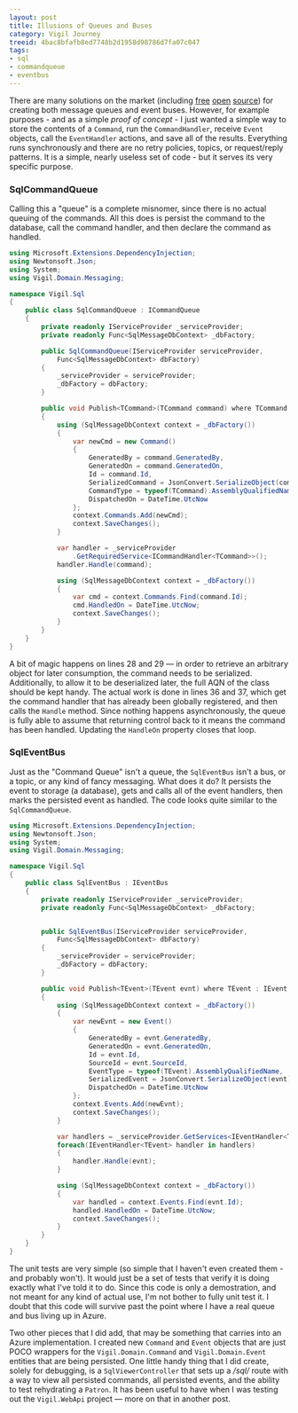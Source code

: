 ```yaml
---
layout: post
title: Illusions of Queues and Buses
category: Vigil Journey
treeid: 4bac8bfafb8ed7748b2d1958d98786d7fa07c047
tags:
- sql
- commandqueue
- eventbus
---
```


There are many solutions on the market (including [free](https://github.com/zeromq/netmq) [open](https://github.com/pardahlman/RawRabbit) [source](https://www.rabbitmq.com/dotnet.html)) for creating both message queues and event buses. However, for example purposes - and as a simple _proof of concept_ - I just wanted a simple way to store the contents of a `Command`, run the `CommandHandler`, receive `Event` objects, call the `EventHandler` actions, and save all of the results. Everything runs synchronously and there are no retry policies, topics, or request/reply patterns. It is a simple, nearly useless set of code - but it serves its very specific purpose.

### SqlCommandQueue

Calling this a "queue" is a complete misnomer, since there is no actual queuing of the commands. All this does is persist the command to the database, call the command handler, and then declare the command as handled.

```csharp
using Microsoft.Extensions.DependencyInjection;
using Newtonsoft.Json;
using System;
using Vigil.Domain.Messaging;

namespace Vigil.Sql
{
    public class SqlCommandQueue : ICommandQueue
    {
        private readonly IServiceProvider _serviceProvider;
        private readonly Func<SqlMessageDbContext> _dbFactory;

        public SqlCommandQueue(IServiceProvider serviceProvider,
            Func<SqlMessageDbContext> dbFactory)
        {
            _serviceProvider = serviceProvider;
            _dbFactory = dbFactory;
        }

        public void Publish<TCommand>(TCommand command) where TCommand : ICommand
        {
            using (SqlMessageDbContext context = _dbFactory())
            {
                var newCmd = new Command()
                {
                    GeneratedBy = command.GeneratedBy,
                    GeneratedOn = command.GeneratedOn,
                    Id = command.Id,
                    SerializedCommand = JsonConvert.SerializeObject(command),
                    CommandType = typeof(TCommand).AssemblyQualifiedName,
                    DispatchedOn = DateTime.UtcNow
                };
                context.Commands.Add(newCmd);
                context.SaveChanges();
            }

            var handler = _serviceProvider
                .GetRequiredService<ICommandHandler<TCommand>>();
            handler.Handle(command);

            using (SqlMessageDbContext context = _dbFactory())
            {
                var cmd = context.Commands.Find(command.Id);
                cmd.HandledOn = DateTime.UtcNow;
                context.SaveChanges();
            }
        }
    }
}
```

A bit of magic happens on lines 28 and 29 &mdash; in order to retrieve an arbitrary object for later consumption, the command needs to be serialized. Additionally, to allow it to be deserialized later, the full AQN of the class should be kept handy. The actual work is done in lines 36 and 37, which get the command handler that has already been globally registered, and then calls the `Handle` method. Since nothing happens asynchronously, the queue is fully able to assume that returning control back to it means the command has been handled. Updating the `HandleOn` property closes that loop.

### SqlEventBus

Just as the "Command Queue" isn't a queue, the `SqlEventBus` isn't a bus, or a topic, or any kind of fancy messaging. What does it do? It persists the event to storage (a database), gets and calls all of the event handlers, then marks the persisted event as handled. The code looks quite similar to the `SqlCommandQueue`.

```csharp
using Microsoft.Extensions.DependencyInjection;
using Newtonsoft.Json;
using System;
using Vigil.Domain.Messaging;

namespace Vigil.Sql
{
    public class SqlEventBus : IEventBus
    {
        private readonly IServiceProvider _serviceProvider;
        private readonly Func<SqlMessageDbContext> _dbFactory;


        public SqlEventBus(IServiceProvider serviceProvider,
            Func<SqlMessageDbContext> dbFactory)
        {
            _serviceProvider = serviceProvider;
            _dbFactory = dbFactory;
        }

        public void Publish<TEvent>(TEvent evnt) where TEvent : IEvent
        {
            using (SqlMessageDbContext context = _dbFactory())
            {
                var newEvnt = new Event()
                {
                    GeneratedBy = evnt.GeneratedBy,
                    GeneratedOn = evnt.GeneratedOn,
                    Id = evnt.Id,
                    SourceId = evnt.SourceId,
                    EventType = typeof(TEvent).AssemblyQualifiedName,
                    SerializedEvent = JsonConvert.SerializeObject(evnt),
                    DispatchedOn = DateTime.UtcNow
                };
                context.Events.Add(newEvnt);
                context.SaveChanges();
            }

            var handlers = _serviceProvider.GetServices<IEventHandler<TEvent>>();
            foreach(IEventHandler<TEvent> handler in handlers)
            {
                handler.Handle(evnt);
            }

            using (SqlMessageDbContext context = _dbFactory())
            {
                var handled = context.Events.Find(evnt.Id);
                handled.HandledOn = DateTime.UtcNow;
                context.SaveChanges();
            }
        }
    }
}
```

The unit tests are very simple (so simple that I haven't even created them - and probably won't). It would just be a set of tests that verify it is doing exactly what I've told it to do. Since this code is only a demostration, and not meant for any kind of actual use, I'm not bother to fully unit test it. I doubt that this code will survive past the point where I have a real queue and bus living up in Azure.

Two other pieces that I did add, that may be something that carries into an Azure implementation. I created new `Command` and `Event` objects that are just POCO wrappers for the `Vigil.Domain.Command` and `Vigil.Domain.Event` entities that are being persisted. One little handy thing that I did create, solely for debugging, is a `SqlViewerController` that sets up a _/sql/_ route with a way to view all persisted commands, all persisted events, and the ability to test rehydrating a `Patron`. It has been useful to have when I was testing out the `Vigil.WebApi` project &mdash; more on that in another post.